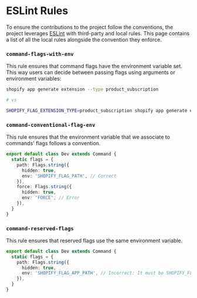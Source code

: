 # ESLint Rules

To ensure the contributions to the project follow the conventions,
the project leverages [ESLint](https://eslint.org/) with third-party and local rules.
This page contains a list of all the local rules alongside the convention they enforce.

### `command-flags-with-env`

This rule ensures that command flags have the environment variable set.
This way users can decide between passing flags using arguments or environment variables:

```bash
shopify app generate extension --type product_subscription

# vs

SHOPIFY_FLAG_EXTENSION_TYPE=product_subscription shopify app generate extension
```

### `command-conventional-flag-env`

This rule ensures that the environment variable that we associate to commands' flags follows a convention.

```ts
export default class Dev extends Command {
  static flags = {
    path: Flags.string({
      hidden: true,
      env: 'SHOPIFY_FLAG_PATH', // Correct
    }),
    force: Flags.string({
      hidden: true,
      env: 'FORCE', // Error
    }),
  }
}
```

### `command-reserved-flags`

This rule ensures that reserved flags use the same environment variable.

```ts
export default class Dev extends Command {
  static flags = {
    path: Flags.string({
      hidden: true,
      env: 'SHOPIFY_FLAG_APP_PATH', // Incorrect: It must be SHOPIFY_FLAG_PATH
    }),
  }
}
```
